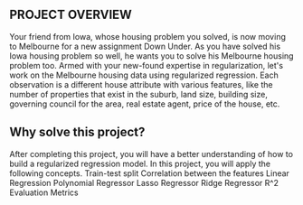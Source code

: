 ## PROJECT OVERVIEW

Your friend from Iowa, whose housing problem you solved, is now moving to Melbourne for a new assignment Down Under.
As you have solved his Iowa housing problem so well, he wants you to solve his Melbourne housing problem too. 
Armed with your new-found expertise in regularization, let's work on the Melbourne housing data using regularized regression. 
Each observation is a different house attribute with various features, like the number of properties that exist in the suburb, land size, building size, governing council for the area, real estate agent, price of the house, etc.

## Why solve this project?

After completing this project, you will have a better understanding of how to build a regularized regression model. In this project, you will apply the following concepts.
Train-test split
Correlation between the features
Linear Regression
Polynomial Regressor
Lasso Regressor
Ridge Regressor
R^2 Evaluation Metrics

